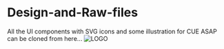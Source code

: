 # Design-and-Raw-files
All the UI components with SVG icons and some illustration for CUE ASAP can be cloned from here...
![LOGO](https://github.com/CUE-ASAP/Design-and-Raw-files/blob/main/LOGO/White/CUE%20asap%20LOGO%20White.png)


